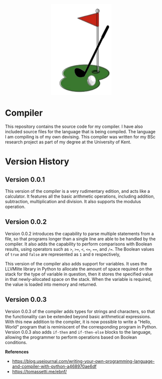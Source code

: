 <p align="center">
<img width="200" height="300" src="images/golf_pl_logo.png"></img>
</p>

# Compiler
This repository contains the source code for my compiler. I have also included source files for the language that is being compiled. The language I am compiling is of my own devising. This compiler was written for my BSc research project as part of my degree at the University of Kent. 

# Version History
Version 0.0.1
---
This version of the compiler is a very rudimentary edition, and acts like a calculator. It features all the basic arithmetic operations, including addition, subtraction, multiplication and division. It also supports the modulus operation. 

Version 0.0.2
---
Version 0.0.2 introduces the capability to parse multiple statements from a file, so that programs longer than a single line are able to be handled by the compiler. It also adds the capability to perform comparisons with Boolean results, using operators such as `>`, `>=`, `<`, `<=`, `==`, and `/=`. The Boolean values of `true` and `false` are represented as `1` and `0` respectively,  

This version of the compiler also adds support for variables. It uses the LLVMlite library in Python to allocate the amount of space required on the stack for the type of variable in question, then it stores the specified value in that newly-allocated space on the stack. When the variable is required, the value is loaded into memory and returned. 

Version 0.0.3
---
Version 0.0.3 of the compiler adds types for strings and characters, so that the functionality can be extended beyond basic arithmetical expressions. With this new addition to the compiler, it is now possible to write a "Hello, World" program that is reminiscent of the corresponding program in Python. Version 0.0.3 also adds `if-then` and `if-then-else` blocks to the language, allowing the programmer to perform operations based on Boolean conditions.

**References**
- https://blog.usejournal.com/writing-your-own-programming-language-and-compiler-with-python-a468970ae6df
- https://tomassetti.me/ebnf/
